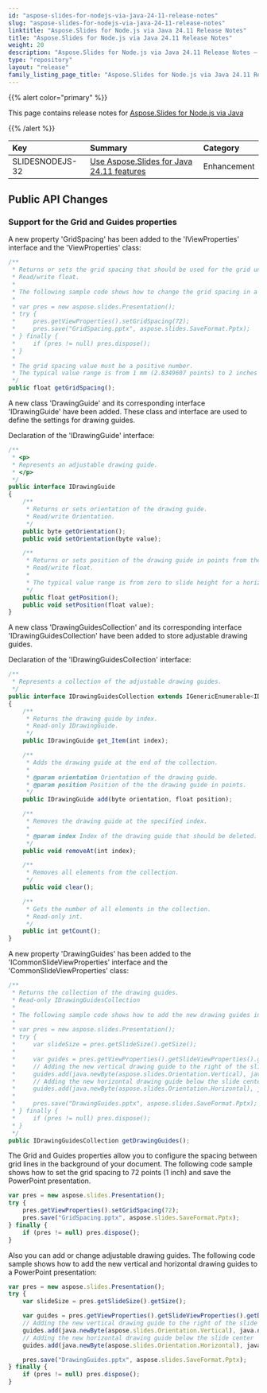 ```yaml
---
id: "aspose-slides-for-nodejs-via-java-24-11-release-notes"
slug: "aspose-slides-for-nodejs-via-java-24-11-release-notes"
linktitle: "Aspose.Slides for Node.js via Java 24.11 Release Notes"
title: "Aspose.Slides for Node.js via Java 24.11 Release Notes"
weight: 20
description: "Aspose.Slides for Node.js via Java 24.11 Release Notes – the latest updates and fixes."
type: "repository"
layout: "release"
family_listing_page_title: "Aspose.Slides for Node.js via Java 24.11 Release Notes"
---
```


{{% alert color="primary" %}} 

This page contains release notes for [Aspose.Slides for Node.js via Java](https://www.npmjs.com/package/aspose.slides.via.java)

{{% /alert %}} 

|**Key**|**Summary**|**Category**|
| :- | :- | :- |
|SLIDESNODEJS-32|[Use Aspose.Slides for Java 24.11 features](/slides/java/release-notes/2024/aspose-slides-for-java-24-11-release-notes/)|Enhancement|


## Public API Changes ##

### Support for the Grid and Guides properties

A new property 'GridSpacing' has been added to the 'IViewProperties' interface and the 'ViewProperties' class:

```javascript
/**
 * Returns or sets the grid spacing that should be used for the grid underlying the presentation document, in points. 
 * Read/write float.
 * 
 * The following sample code shows how to change the grid spacing in a PowerPoint presentation.
 * 
 * var pres = new aspose.slides.Presentation();
 * try {
 *     pres.getViewProperties().setGridSpacing(72);
 *     pres.save("GridSpacing.pptx", aspose.slides.SaveFormat.Pptx);
 * } finally {
 *     if (pres != null) pres.dispose();
 * }
 * 
 * The grid spacing value must be a positive number.
 * The typical value range is from 1 mm (2.8349607 points) to 2 inches (144 points).
 */
public float getGridSpacing();
```

A new class 'DrawingGuide' and its corresponding interface 'IDrawingGuide' have been added. These class and interface are used to define the settings for drawing guides.

Declaration of the 'IDrawingGuide' interface:

```javascript
/**
 * <p>
 * Represents an adjustable drawing guide.
 * </p>
 */
public interface IDrawingGuide
{
    /**
     * Returns or sets orientation of the drawing guide.
     * Read/write Orientation.
     */
    public byte getOrientation();
    public void setOrientation(byte value);

    /**
     * Returns or sets position of the drawing guide in points from the top, left corner of the slide.
     * Read/write float.
     * 
     * The typical value range is from zero to slide height for a horizontal guide and from zero to slide width for a vertical guide.
     */
    public float getPosition();
    public void setPosition(float value);
}
```

A new class 'DrawingGuidesCollection' and its corresponding interface 'IDrawingGuidesCollection' have been added to store adjustable drawing guides.

Declaration of the 'IDrawingGuidesCollection' interface:

```javascript
/**
 * Represents a collection of the adjustable drawing guides.
 */
public interface IDrawingGuidesCollection extends IGenericEnumerable<IDrawingGuide>
{
    /**
     * Returns the drawing guide by index.
     * Read-only IDrawingGuide.
     */
    public IDrawingGuide get_Item(int index);

    /**
     * Adds the drawing guide at the end of the collection.
     * 
     * @param orientation Orientation of the drawing guide.
     * @param position Position of the the drawing guide in points.
     */
    public IDrawingGuide add(byte orientation, float position);

    /**
     * Removes the drawing guide at the specified index.
     * 
     * @param index Index of the drawing guide that should be deleted.
     */
    public void removeAt(int index);

    /**
     * Removes all elements from the collection.
     */
    public void clear();

    /**
     * Gets the number of all elements in the collection.
     * Read-only int.
     */
    public int getCount();
}
```

A new property 'DrawingGuides' has been added to the 'ICommonSlideViewProperties' interface and the 'CommonSlideViewProperties' class:

```javascript
/**
 * Returns the collection of the drawing guides.
 * Read-only IDrawingGuidesCollection
 * 
 * The following sample code shows how to add the new drawing guides in a PowerPoint presentation.
 * 
 * var pres = new aspose.slides.Presentation();
 * try {
 *     var slideSize = pres.getSlideSize().getSize();
 * 
 *     var guides = pres.getViewProperties().getSlideViewProperties().getDrawingGuides();
 *     // Adding the new vertical drawing guide to the right of the slide center
 *     guides.add(java.newByte(aspose.slides.Orientation.Vertical), java.newFloat(slideSize.getWidth() / 2 + 12.5));
 *     // Adding the new horizontal drawing guide below the slide center
 *     guides.add(java.newByte(aspose.slides.Orientation.Horizontal), java.newFloat(slideSize.getHeight() / 2 + 12.5));
 * 
 *     pres.save("DrawingGuides.pptx", aspose.slides.SaveFormat.Pptx);
 * } finally {
 *     if (pres != null) pres.dispose();
 * }
 */
public IDrawingGuidesCollection getDrawingGuides();
```

The Grid and Guides properties allow you to configure the spacing between grid lines in the background of your document. 
The following code sample shows how to set the grid spacing to 72 points (1 inch) and save the PowerPoint presentation.

```javascript
var pres = new aspose.slides.Presentation();
try {
    pres.getViewProperties().setGridSpacing(72);
    pres.save("GridSpacing.pptx", aspose.slides.SaveFormat.Pptx);
} finally {
    if (pres != null) pres.dispose();
}
```

Also you can add or change adjustable drawing guides.
The following code sample shows how to add the new vertical and horizontal drawing guides to a PowerPoint presentation:

```javascript
var pres = new aspose.slides.Presentation();
try {
    var slideSize = pres.getSlideSize().getSize();

    var guides = pres.getViewProperties().getSlideViewProperties().getDrawingGuides();
    // Adding the new vertical drawing guide to the right of the slide center
    guides.add(java.newByte(aspose.slides.Orientation.Vertical), java.newFloat(slideSize.getWidth() / 2 + 12.5));
    // Adding the new horizontal drawing guide below the slide center
    guides.add(java.newByte(aspose.slides.Orientation.Horizontal), java.newFloat(slideSize.getHeight() / 2 + 12.5));

    pres.save("DrawingGuides.pptx", aspose.slides.SaveFormat.Pptx);
} finally {
    if (pres != null) pres.dispose();
}
```